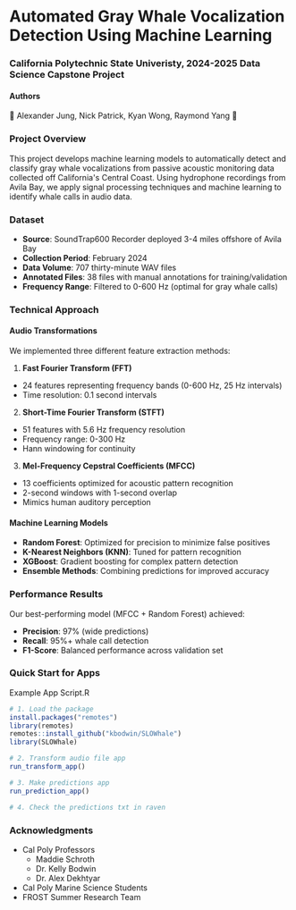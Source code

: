 # Automated Gray Whale Vocalization Detection Using Machine Learning
### California Polytechnic State Univeristy, 2024-2025 Data Science Capstone Project

#### Authors

🐋 Alexander Jung, Nick Patrick, Kyan Wong, Raymond Yang 🐋 

### Project Overview
This project develops machine learning models to automatically detect and classify gray whale vocalizations from passive acoustic monitoring data collected off California's Central Coast. Using hydrophone recordings from Avila Bay, we apply signal processing techniques and machine learning to identify whale calls in audio data.

### Dataset
- **Source**: SoundTrap600 Recorder deployed 3-4 miles offshore of Avila Bay
- **Collection Period**: February 2024
- **Data Volume**: 707 thirty-minute WAV files
- **Annotated Files**: 38 files with manual annotations for training/validation
- **Frequency Range**: Filtered to 0-600 Hz (optimal for gray whale calls)

### Technical Approach

#### Audio Transformations
We implemented three different feature extraction methods:

1. **Fast Fourier Transform (FFT)**
  - 24 features representing frequency bands (0-600 Hz, 25 Hz intervals)
  - Time resolution: 0.1 second intervals

2. **Short-Time Fourier Transform (STFT)**
  - 51 features with 5.6 Hz frequency resolution
  - Frequency range: 0-300 Hz
  - Hann windowing for continuity

3. **Mel-Frequency Cepstral Coefficients (MFCC)**
  - 13 coefficients optimized for acoustic pattern recognition
  - 2-second windows with 1-second overlap
  - Mimics human auditory perception

#### Machine Learning Models
- **Random Forest**: Optimized for precision to minimize false positives
- **K-Nearest Neighbors (KNN)**: Tuned for pattern recognition
- **XGBoost**: Gradient boosting for complex pattern detection
- **Ensemble Methods**: Combining predictions for improved accuracy

### Performance Results
Our best-performing model (MFCC + Random Forest) achieved:
- **Precision**: 97% (wide predictions)
- **Recall**: 95%+ whale call detection
- **F1-Score**: Balanced performance across validation set

### Quick Start for Apps
Example App Script.R

```r
# 1. Load the package
install.packages("remotes")
library(remotes)
remotes::install_github("kbodwin/SLOWhale")
library(SLOWhale)

# 2. Transform audio file app
run_transform_app()

# 3. Make predictions app
run_prediction_app()

# 4. Check the predictions txt in raven
```

### Acknowledgments
- Cal Poly Professors
  - Maddie Schroth
  - Dr. Kelly Bodwin
  - Dr. Alex Dekhtyar
- Cal Poly Marine Science Students
- FROST Summer Research Team